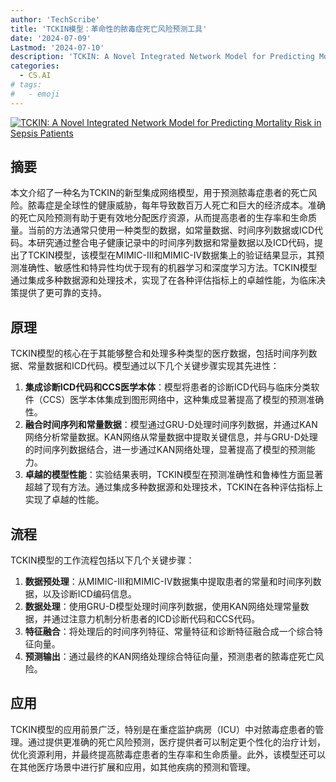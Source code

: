 ```yaml
---
author: 'TechScribe'
title: 'TCKIN模型：革命性的脓毒症死亡风险预测工具'
date: '2024-07-09'
Lastmod: '2024-07-10'
description: 'TCKIN: A Novel Integrated Network Model for Predicting Mortality Risk in Sepsis Patients'
categories:
  - CS.AI
# tags:
#   - emoji
---
```


[![TCKIN: A Novel Integrated Network Model for Predicting Mortality Risk in Sepsis Patients](https://arxiv-research-1301205113.cos.ap-guangzhou.myqcloud.com/images/2407.06560v1.pdf_0.jpg)](https://arxiv.org/abs/2407.06560v1)

## 摘要

本文介绍了一种名为TCKIN的新型集成网络模型，用于预测脓毒症患者的死亡风险。脓毒症是全球性的健康威胁，每年导致数百万人死亡和巨大的经济成本。准确的死亡风险预测有助于更有效地分配医疗资源，从而提高患者的生存率和生命质量。当前的方法通常只使用一种类型的数据，如常量数据、时间序列数据或ICD代码。本研究通过整合电子健康记录中的时间序列数据和常量数据以及ICD代码，提出了TCKIN模型，该模型在MIMIC-III和MIMIC-IV数据集上的验证结果显示，其预测准确性、敏感性和特异性均优于现有的机器学习和深度学习方法。TCKIN模型通过集成多种数据源和处理技术，实现了在各种评估指标上的卓越性能，为临床决策提供了更可靠的支持。<!--more-->

## 原理

TCKIN模型的核心在于其能够整合和处理多种类型的医疗数据，包括时间序列数据、常量数据和ICD代码。模型通过以下几个关键步骤实现其先进性：
1. **集成诊断ICD代码和CCS医学本体**：模型将患者的诊断ICD代码与临床分类软件（CCS）医学本体集成到图形网络中，这种集成显著提高了模型的预测准确性。
2. **融合时间序列和常量数据**：模型通过GRU-D处理时间序列数据，并通过KAN网络分析常量数据。KAN网络从常量数据中提取关键信息，并与GRU-D处理的时间序列数据结合，进一步通过KAN网络处理，显著提高了模型的预测能力。
3. **卓越的模型性能**：实验结果表明，TCKIN模型在预测准确性和鲁棒性方面显著超越了现有方法。通过集成多种数据源和处理技术，TCKIN在各种评估指标上实现了卓越的性能。

## 流程

TCKIN模型的工作流程包括以下几个关键步骤：
1. **数据预处理**：从MIMIC-III和MIMIC-IV数据集中提取患者的常量和时间序列数据，以及诊断ICD编码信息。
2. **数据处理**：使用GRU-D模型处理时间序列数据，使用KAN网络处理常量数据，并通过注意力机制分析患者的ICD诊断代码和CCS代码。
3. **特征融合**：将处理后的时间序列特征、常量特征和诊断特征融合成一个综合特征向量。
4. **预测输出**：通过最终的KAN网络处理综合特征向量，预测患者的脓毒症死亡风险。

## 应用

TCKIN模型的应用前景广泛，特别是在重症监护病房（ICU）中对脓毒症患者的管理。通过提供更准确的死亡风险预测，医疗提供者可以制定更个性化的治疗计划，优化资源利用，并最终提高脓毒症患者的生存率和生命质量。此外，该模型还可以在其他医疗场景中进行扩展和应用，如其他疾病的预测和管理。